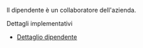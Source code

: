 Il dipendente è un collaboratore dell'azienda.

Dettagli implementativi
- [Dettaglio dipendente](Sorgenti/DOC/OG/OG/DI_D)
